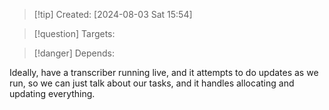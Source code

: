 
>[!tip] Created: [2024-08-03 Sat 15:54]

>[!question] Targets: 

>[!danger] Depends: 

Ideally, have a transcriber running live, and it attempts to do updates as we run, so we can just talk about our tasks, and it handles allocating and updating everything.